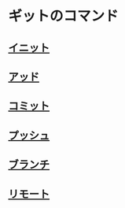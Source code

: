 # ギットのコマンド

## [イニット](https://github.com/ghsumiyasu/Git-GitHub/blob/main/README-Comando-Git-Init-jp.md)
## [アッド](https://github.com/ghsumiyasu/Git-GitHub/blob/main/README-Comando-Git-Add-jp.md)
## [コミット](https://github.com/ghsumiyasu/Git-GitHub/blob/main/README-Comando-Git-Commit-jp.md)
## [プッシュ](https://github.com/ghsumiyasu/Git-GitHub/blob/main/README-Comando-Git-Push-jp.md)
## [ブランチ](https://github.com/ghsumiyasu/Git-GitHub/blob/main/README-Comando-Git-Branch-jp.md)
## [リモート](https://github.com/ghsumiyasu/Git-GitHub/blob/main/README-Comando-Git-Remote-jp.md)